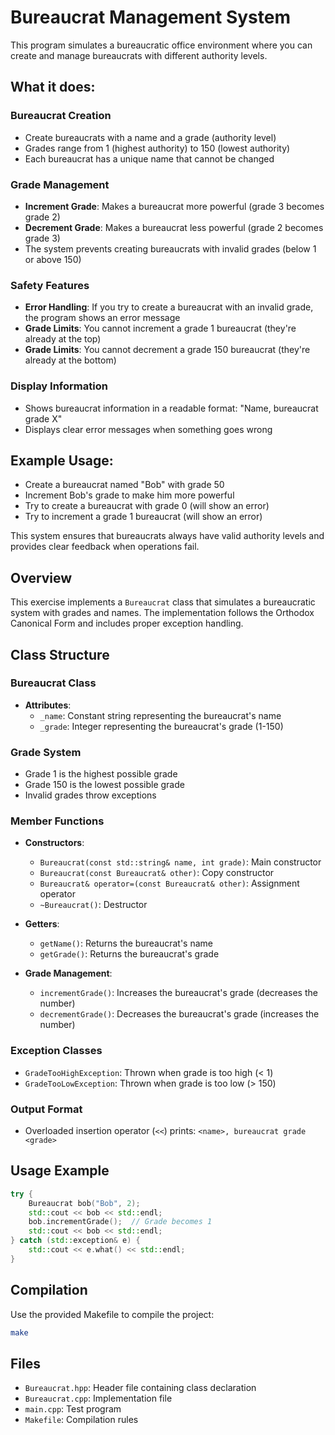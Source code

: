 # Bureaucrat Management System

This program simulates a bureaucratic office environment where you can create and manage bureaucrats with different authority levels.

## What it does:

### Bureaucrat Creation
- Create bureaucrats with a name and a grade (authority level)
- Grades range from 1 (highest authority) to 150 (lowest authority)
- Each bureaucrat has a unique name that cannot be changed

### Grade Management
- **Increment Grade**: Makes a bureaucrat more powerful (grade 3 becomes grade 2)
- **Decrement Grade**: Makes a bureaucrat less powerful (grade 2 becomes grade 3)
- The system prevents creating bureaucrats with invalid grades (below 1 or above 150)

### Safety Features
- **Error Handling**: If you try to create a bureaucrat with an invalid grade, the program shows an error message
- **Grade Limits**: You cannot increment a grade 1 bureaucrat (they're already at the top)
- **Grade Limits**: You cannot decrement a grade 150 bureaucrat (they're already at the bottom)

### Display Information
- Shows bureaucrat information in a readable format: "Name, bureaucrat grade X"
- Displays clear error messages when something goes wrong

## Example Usage:
- Create a bureaucrat named "Bob" with grade 50
- Increment Bob's grade to make him more powerful
- Try to create a bureaucrat with grade 0 (will show an error)
- Try to increment a grade 1 bureaucrat (will show an error)

This system ensures that bureaucrats always have valid authority levels and provides clear feedback when operations fail.

## Overview
This exercise implements a `Bureaucrat` class that simulates a bureaucratic system with grades and names. The implementation follows the Orthodox Canonical Form and includes proper exception handling.

## Class Structure

### Bureaucrat Class
- **Attributes**:
  - `_name`: Constant string representing the bureaucrat's name
  - `_grade`: Integer representing the bureaucrat's grade (1-150)

### Grade System
- Grade 1 is the highest possible grade
- Grade 150 is the lowest possible grade
- Invalid grades throw exceptions

### Member Functions
- **Constructors**:
  - `Bureaucrat(const std::string& name, int grade)`: Main constructor
  - `Bureaucrat(const Bureaucrat& other)`: Copy constructor
  - `Bureaucrat& operator=(const Bureaucrat& other)`: Assignment operator
  - `~Bureaucrat()`: Destructor

- **Getters**:
  - `getName()`: Returns the bureaucrat's name
  - `getGrade()`: Returns the bureaucrat's grade

- **Grade Management**:
  - `incrementGrade()`: Increases the bureaucrat's grade (decreases the number)
  - `decrementGrade()`: Decreases the bureaucrat's grade (increases the number)

### Exception Classes
- `GradeTooHighException`: Thrown when grade is too high (< 1)
- `GradeTooLowException`: Thrown when grade is too low (> 150)

### Output Format
- Overloaded insertion operator (`<<`) prints: `<name>, bureaucrat grade <grade>`

## Usage Example
```cpp
try {
    Bureaucrat bob("Bob", 2);
    std::cout << bob << std::endl;
    bob.incrementGrade();  // Grade becomes 1
    std::cout << bob << std::endl;
} catch (std::exception& e) {
    std::cout << e.what() << std::endl;
}
```

## Compilation
Use the provided Makefile to compile the project:
```bash
make
```

## Files
- `Bureaucrat.hpp`: Header file containing class declaration
- `Bureaucrat.cpp`: Implementation file
- `main.cpp`: Test program
- `Makefile`: Compilation rules 
